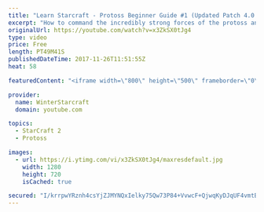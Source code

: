 ```yaml
---
title: "Learn Starcraft - Protoss Beginner Guide #1 (Updated Patch 4.0 FREE TO PLAY)"
excerpt: "How to command the incredibly strong forces of the protoss and cover weaknesses against the other inferior races. Updated for patch 4.0! This guide is not intended for COMPLETELY new players, but those who have played several games/campaign missions and grasp the very basics."
originalUrl: https://youtube.com/watch?v=x3ZkSX0tJg4
type: video
price: Free
length: PT49M41S
publishedDateTime: 2017-11-26T11:51:55Z
heat: 58

featuredContent: "<iframe width=\"800\" height=\"500\" frameborder=\"0\" src=\"https://www.youtube.com/embed/x3ZkSX0tJg4\" allow=\"accelerometer; autoplay; encrypted-media; gyroscope; picture-in-picture\" allowfullscreen></iframe>"

provider:
  name: WinterStarcraft
  domain: youtube.com

topics:
  - StarCraft 2
  - Protoss

images:
  - url: https://i.ytimg.com/vi/x3ZkSX0tJg4/maxresdefault.jpg
    width: 1280
    height: 720
    isCached: true

secured: "I/krrpwYRznh4csYjZJMYNQxIelky75Qw73P84+VvwcF+QjwqKyDJqUF4vmtBNN5iEw7iwgkXo7fTKpHj1H6Z/bqB9ntT+EY59ZmaZnghz7Z3iG5xCvIOfMo814DdLKhVARH5tk20wMGt96lb/j87ff6LlaARtqKiOeqHv4+5Qgg4NzITGOlvSHc2T/FvrUnvBZzilQs6NVK6zX5rfsZTP8qeNZlvpuyrltQAiTXQRSnihdFYsvze5Gqmk8uDaHA+seGUhTu9GFqZCRjGPHs7kxFRrN63B8+WxH4rHfm29uVwr/VMo3Fn/asxIs8xJ/zKJ/flefws/yTJ0xRpBUS19WF4xyvZBkfrcsEFICtvyWS5C6DH82i/r1aLsU8K/fKQqhdyqVZV6pGye9IPkS7ImaR6QMMnjTkHUdFbpGu6MM/NW7J2kvJEQ46x2SX+rG2;UehW5sTGfpWUKHQWv6MwUg=="
---
```



